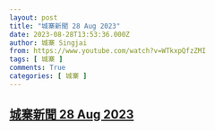 ```yaml
---
layout: post
title: "城寨新聞 28 Aug 2023"
date: 2023-08-28T13:53:36.000Z
author: 城寨 Singjai
from: https://www.youtube.com/watch?v=WTkxpQfzZMI
tags: [ 城寨 ]
comments: True
categories: [ 城寨 ]
---
```

<!--1693230816000-->
[城寨新聞 28 Aug 2023](https://www.youtube.com/watch?v=WTkxpQfzZMI)
------

<div>

</div>
